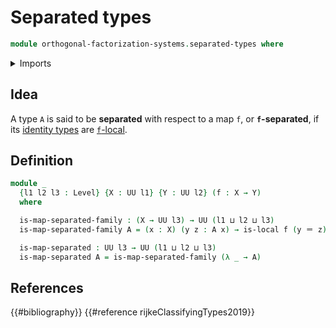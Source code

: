 # Separated types

```agda
module orthogonal-factorization-systems.separated-types where
```

<details><summary>Imports</summary>

```agda
open import foundation.identity-types
open import foundation.universe-levels

open import orthogonal-factorization-systems.local-types
```

</details>

## Idea

A type `A` is said to be **separated** with respect to a map `f`, or
**`f`-separated**, if its [identity types](foundation-core.identity-types.md)
are [`f`-local](orthogonal-factorization-systems.local-types.md).

## Definition

```agda
module _
  {l1 l2 l3 : Level} {X : UU l1} {Y : UU l2} (f : X → Y)
  where

  is-map-separated-family : (X → UU l3) → UU (l1 ⊔ l2 ⊔ l3)
  is-map-separated-family A = (x : X) (y z : A x) → is-local f (y ＝ z)

  is-map-separated : UU l3 → UU (l1 ⊔ l2 ⊔ l3)
  is-map-separated A = is-map-separated-family (λ _ → A)
```

## References

{{#bibliography}} {{#reference rijkeClassifyingTypes2019}}
